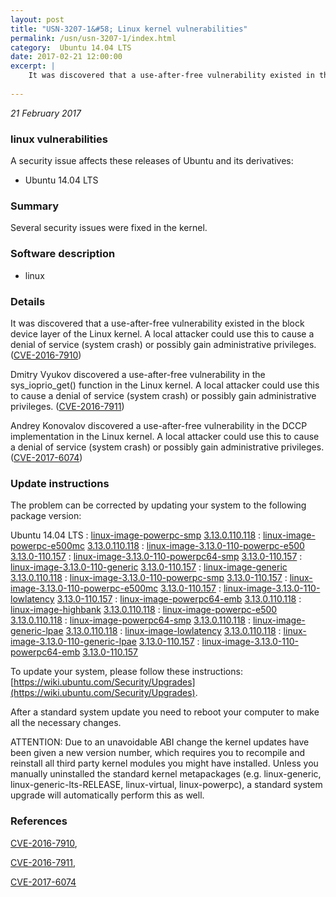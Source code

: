 ```yaml
---
layout: post
title: "USN-3207-1&#58; Linux kernel vulnerabilities"
permalink: /usn/usn-3207-1/index.html
category:  Ubuntu 14.04 LTS
date: 2017-02-21 12:00:00
excerpt: |
    It was discovered that a use-after-free vulnerability existed in the block device layer of the Linux kernel. A local attacker could use this to cause a denial of service (system crash) or possibly gain administrative privileges. ([CVE-2016-7910](http://people.ubuntu.com/~ubuntu-security/cve/CVE-2016-7910))
    
--- 
```

 
 

*21 February 2017*

### linux vulnerabilities

A security issue affects these releases of Ubuntu and its derivatives:

* Ubuntu 14.04 LTS

### Summary

Several security issues were fixed in the kernel. 

### Software description

* linux 

### Details

It was discovered that a use-after-free vulnerability existed in the block device layer of the Linux kernel. A local attacker could use this to cause a denial of service (system crash) or possibly gain administrative privileges. ([CVE-2016-7910](http://people.ubuntu.com/~ubuntu-security/cve/CVE-2016-7910))

Dmitry Vyukov discovered a use-after-free vulnerability in the sys_ioprio_get() function in the Linux kernel. A local attacker could use this to cause a denial of service (system crash) or possibly gain administrative privileges. ([CVE-2016-7911](http://people.ubuntu.com/~ubuntu-security/cve/CVE-2016-7911))

Andrey Konovalov discovered a use-after-free vulnerability in the DCCP implementation in the Linux kernel. A local attacker could use this to cause a denial of service (system crash) or possibly gain administrative privileges. ([CVE-2017-6074](http://people.ubuntu.com/~ubuntu-security/cve/CVE-2017-6074)) 

### Update instructions

The problem can be corrected by updating your system to the following package version:

Ubuntu 14.04 LTS
 : [linux-image-powerpc-smp](https://launchpad.net/ubuntu/+source/linux) <span> [3.13.0.110.118](https://launchpad.net/ubuntu/+source/linux/3.13.0-110.157) </span> 
 : [linux-image-powerpc-e500mc](https://launchpad.net/ubuntu/+source/linux) <span> [3.13.0.110.118](https://launchpad.net/ubuntu/+source/linux/3.13.0-110.157) </span> 
 : [linux-image-3.13.0-110-powerpc-e500](https://launchpad.net/ubuntu/+source/linux) <span> [3.13.0-110.157](https://launchpad.net/ubuntu/+source/linux/3.13.0-110.157) </span> 
 : [linux-image-3.13.0-110-powerpc64-smp](https://launchpad.net/ubuntu/+source/linux) <span> [3.13.0-110.157](https://launchpad.net/ubuntu/+source/linux/3.13.0-110.157) </span> 
 : [linux-image-3.13.0-110-generic](https://launchpad.net/ubuntu/+source/linux) <span> [3.13.0-110.157](https://launchpad.net/ubuntu/+source/linux/3.13.0-110.157) </span> 
 : [linux-image-generic](https://launchpad.net/ubuntu/+source/linux) <span> [3.13.0.110.118](https://launchpad.net/ubuntu/+source/linux/3.13.0-110.157) </span> 
 : [linux-image-3.13.0-110-powerpc-smp](https://launchpad.net/ubuntu/+source/linux) <span> [3.13.0-110.157](https://launchpad.net/ubuntu/+source/linux/3.13.0-110.157) </span> 
 : [linux-image-3.13.0-110-powerpc-e500mc](https://launchpad.net/ubuntu/+source/linux) <span> [3.13.0-110.157](https://launchpad.net/ubuntu/+source/linux/3.13.0-110.157) </span> 
 : [linux-image-3.13.0-110-lowlatency](https://launchpad.net/ubuntu/+source/linux) <span> [3.13.0-110.157](https://launchpad.net/ubuntu/+source/linux/3.13.0-110.157) </span> 
 : [linux-image-powerpc64-emb](https://launchpad.net/ubuntu/+source/linux) <span> [3.13.0.110.118](https://launchpad.net/ubuntu/+source/linux/3.13.0-110.157) </span> 
 : [linux-image-highbank](https://launchpad.net/ubuntu/+source/linux) <span> [3.13.0.110.118](https://launchpad.net/ubuntu/+source/linux/3.13.0-110.157) </span> 
 : [linux-image-powerpc-e500](https://launchpad.net/ubuntu/+source/linux) <span> [3.13.0.110.118](https://launchpad.net/ubuntu/+source/linux/3.13.0-110.157) </span> 
 : [linux-image-powerpc64-smp](https://launchpad.net/ubuntu/+source/linux) <span> [3.13.0.110.118](https://launchpad.net/ubuntu/+source/linux/3.13.0-110.157) </span> 
 : [linux-image-generic-lpae](https://launchpad.net/ubuntu/+source/linux) <span> [3.13.0.110.118](https://launchpad.net/ubuntu/+source/linux/3.13.0-110.157) </span> 
 : [linux-image-lowlatency](https://launchpad.net/ubuntu/+source/linux) <span> [3.13.0.110.118](https://launchpad.net/ubuntu/+source/linux/3.13.0-110.157) </span> 
 : [linux-image-3.13.0-110-generic-lpae](https://launchpad.net/ubuntu/+source/linux) <span> [3.13.0-110.157](https://launchpad.net/ubuntu/+source/linux/3.13.0-110.157) </span> 
 : [linux-image-3.13.0-110-powerpc64-emb](https://launchpad.net/ubuntu/+source/linux) <span> [3.13.0-110.157](https://launchpad.net/ubuntu/+source/linux/3.13.0-110.157) </span> 

To update your system, please follow these instructions: [https://wiki.ubuntu.com/Security/Upgrades](https://wiki.ubuntu.com/Security/Upgrades).

After a standard system update you need to reboot your computer to make all the necessary changes.

ATTENTION: Due to an unavoidable ABI change the kernel updates have been given a new version number, which requires you to recompile and reinstall all third party kernel modules you might have installed. Unless you manually uninstalled the standard kernel metapackages (e.g. linux-generic, linux-generic-lts-RELEASE, linux-virtual, linux-powerpc), a standard system upgrade will automatically perform this as well. 

### References

 
 [CVE-2016-7910](http://people.ubuntu.com/~ubuntu-security/cve/CVE-2016-7910), 

 [CVE-2016-7911](http://people.ubuntu.com/~ubuntu-security/cve/CVE-2016-7911), 

 [CVE-2017-6074](http://people.ubuntu.com/~ubuntu-security/cve/CVE-2017-6074)
 

